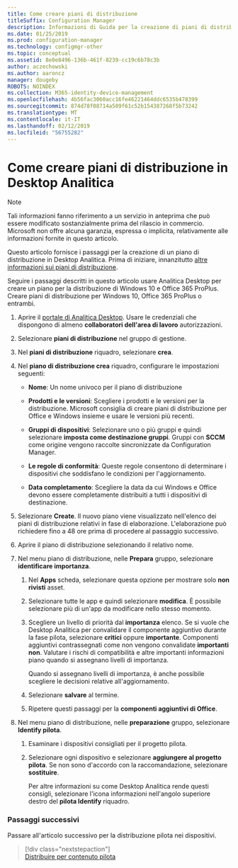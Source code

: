 ```yaml
---
title: Come creare piani di distribuzione
titleSuffix: Configuration Manager
description: Informazioni di Guida per la creazione di piani di distribuzione in Desktop Analitica.
ms.date: 01/25/2019
ms.prod: configuration-manager
ms.technology: configmgr-other
ms.topic: conceptual
ms.assetid: 8e0e8496-136b-461f-8239-cc19c6b78c3b
author: aczechowski
ms.author: aaroncz
manager: dougeby
ROBOTS: NOINDEX
ms.collection: M365-identity-device-management
ms.openlocfilehash: 4b56fac3060acc16fe46221464ddc6535b478399
ms.sourcegitcommit: 874d78f08714a509f61c52b154387268f5b73242
ms.translationtype: MT
ms.contentlocale: it-IT
ms.lasthandoff: 02/12/2019
ms.locfileid: "56755282"
---
```

# <a name="how-to-create-deployment-plans-in-desktop-analytics"></a>Come creare piani di distribuzione in Desktop Analitica 

> [!Note]  
> Tali informazioni fanno riferimento a un servizio in anteprima che può essere modificato sostanzialmente prima del rilascio in commercio. Microsoft non offre alcuna garanzia, espressa o implicita, relativamente alle informazioni fornite in questo articolo.  

Questo articolo fornisce i passaggi per la creazione di un piano di distribuzione in Desktop Analitica. Prima di iniziare, innanzitutto [altre informazioni sui piani di distribuzione](/sccm/desktop-analytics/about-deployment-plans).

Seguire i passaggi descritti in questo articolo usare Analitica Desktop per creare un piano per la distribuzione di Windows 10 e Office 365 ProPlus. Creare piani di distribuzione per Windows 10, Office 365 ProPlus o entrambi.

1. Aprire il [portale di Analitica Desktop](https://aka.ms/m365aprod). Usare le credenziali che dispongono di almeno **collaboratori dell'area di lavoro** autorizzazioni.  

2. Selezionare **piani di distribuzione** nel gruppo di gestione.  

3. Nel **piani di distribuzione** riquadro, selezionare **crea**.  

4. Nel **piano di distribuzione crea** riquadro, configurare le impostazioni seguenti:  

    - **Nome**: Un nome univoco per il piano di distribuzione  

    - **Prodotti e le versioni**: Scegliere i prodotti e le versioni per la distribuzione. Microsoft consiglia di creare piani di distribuzione per Office e Windows insieme e usare le versioni più recenti.  

    - **Gruppi di dispositivi**: Selezionare uno o più gruppi e quindi selezionare **imposta come destinazione gruppi**. Gruppi con **SCCM** come origine vengono raccolte sincronizzate da Configuration Manager.  

    - **Le regole di conformità**: Queste regole consentono di determinare i dispositivi che soddisfano le condizioni per l'aggiornamento. 

    - **Data completamento**: Scegliere la data da cui Windows e Office devono essere completamente distribuiti a tutti i dispositivi di destinazione.  

5. Selezionare **Create**. Il nuovo piano viene visualizzato nell'elenco dei piani di distribuzione relativi in fase di elaborazione. L'elaborazione può richiedere fino a 48 ore prima di procedere al passaggio successivo.   

6. Aprire il piano di distribuzione selezionando il relativo nome.  

7. Nel menu piano di distribuzione, nelle **Prepara** gruppo, selezionare **identificare importanza**.  

    1. Nel **Apps** scheda, selezionare questa opzione per mostrare solo **non rivisti** asset.  

    2. Selezionare tutte le app e quindi selezionare **modifica**. È possibile selezionare più di un'app da modificare nello stesso momento.   

    3. Scegliere un livello di priorità dal **importanza** elenco. Se si vuole che Desktop Analitica per convalidare il componente aggiuntivo durante la fase pilota, selezionare **critici** oppure **importante**. Componenti aggiuntivi contrassegnati come non vengono convalidate **importanti non**. Valutare i rischi di compatibilità e altre importanti informazioni piano quando si assegnano livelli di importanza.  

        Quando si assegnano livelli di importanza, è anche possibile scegliere le decisioni relative all'aggiornamento.  

    4. Selezionare **salvare** al termine.  

    5. Ripetere questi passaggi per la **componenti aggiuntivi di Office**.  

8. Nel menu piano di distribuzione, nelle **preparazione** gruppo, selezionare **Identify pilota**.  

    1. Esaminare i dispositivi consigliati per il progetto pilota.  

    2. Selezionare ogni dispositivo e selezionare **aggiungere al progetto pilota**. Se non sono d'accordo con la raccomandazione, selezionare **sostituire**.  

        Per altre informazioni su come Desktop Analitica rende questi consigli, selezionare l'icona informazioni nell'angolo superiore destro del **pilota Identify** riquadro.



### <a name="next-steps"></a>Passaggi successivi

Passare all'articolo successivo per la distribuzione pilota nei dispositivi.
> [!div class="nextstepaction"]  
> [Distribuire per contenuto pilota](/sccm/desktop-analytics/deploy-pilot)  
